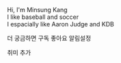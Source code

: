 Hi, I'm Minsung Kang  
I like baseball and soccer  
I espacially like Aaron Judge and KDB  

더 궁금하면 구독 좋아요 알림설정

취미 추가